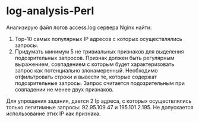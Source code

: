 # log-analysis-Perl
Анализирую файл логов access.log сервера Nginx найти:

1. Top-10 самых популярных IP адресов с которых осуществлялись запросы.
2. Придумать минимум 5 не тривиальных признаков для выделения подозрительных запросов. Признак должен быть регулярным выражением, совпадением с которым будет характеризовать запрос как потенциально злонамеренный.
Необходимо отфильтровать строки и вывести те, которые содержат подозрительные запросы. Запрос считается подозрительным при совпадении не менее двух признаков.

Для упрощения задания, дается 2 Ip адреса, с которых осуществлялись только легитимные запросы: 92.95.109.47 и 195.101.2.195. Не допускается использование этих IP как признака.
